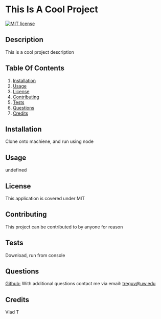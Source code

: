 # This Is A Cool Project
  [![MIT license](https://img.shields.io/badge/License-MIT-blue.svg)](https://lbesson.mit-license.org/)
  
  ## Description
  This is a cool project description
  
  ## Table Of Contents
  1. [Installation](#installation)
  2. [Usage](#Usage)
  3. [License](#License)
  4. [Contributing](#Contributing)
  5. [Tests](#Tests)
  6. [Questions](#Questions)
  7. [Credits](#Credits)
  ## Installation
  Clone onto machiene, and run using node 
  ## Usage
  undefined
  ## License
  This application is covered under MIT
  ## Contributing
  This project can be contributed to by anyone for reason
  ## Tests 
  Download, run from console
  ## Questions
  [Github:](http://github.com/treguv)
  With additional questions contact me via email: treguv@uw.edu
  ## Credits


  Vlad T
